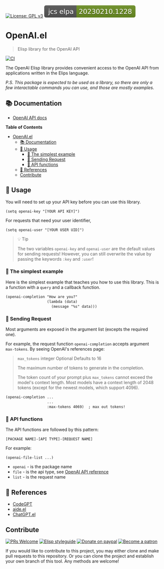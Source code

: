 [![License: GPL v3](https://img.shields.io/badge/License-GPL%20v3-blue.svg)](https://www.gnu.org/licenses/gpl-3.0)
[![JCS-ELPA](https://raw.githubusercontent.com/jcs-emacs/badges/master/elpa/v/openai.svg)](https://jcs-emacs.github.io/jcs-elpa/#/openai)

# OpenAI.el
> Elisp library for the OpenAI API

[![CI](https://github.com/emacs-openai/openai/actions/workflows/test.yml/badge.svg)](https://github.com/emacs-openai/openai/actions/workflows/test.yml)

The OpenAI Elisp library provides convenient access to the OpenAI API from
applications written in the Elips language. 

*P.S. This package is expected to be used as a library, so there are only a few
interactable commands you can use, and those are mostly examples.*

## 📚 Documentation

- [OpenAI API docs](https://beta.openai.com/docs/introduction)

<!-- markdown-toc start - Don't edit this section. Run M-x markdown-toc-refresh-toc -->
**Table of Contents**

- [OpenAI.el](#openaiel)
  - [📚 Documentation](#📚-documentation)
  - [🔨 Usage](#🔨-usage)
    - [🔰 The simplest example](#🔰-the-simplest-example)
    - [📨 Sending Request](#📨-sending-request)
    - [📢 API functions](#📢-api-functions)
  - [🔗 References](#🔗-references)
  - [Contribute](#contribute)

<!-- markdown-toc end -->

## 🔨 Usage

You will need to set up your API key before you can use this library.

```elisp
(setq openai-key "[YOUR API KEY]")
```

For requests that need your user identifier,

```elisp
(setq openai-user "[YOUR USER UID]")
```

> 💡 Tip
>
> The two variables `openai-key` and `openai-user` are the default values for
> sending requests! However, you can still overwrite the value by passing the
> keywords `:key` and `:user`!

### 🔰 The simplest example

Here is the simplest example that teaches you how to use this library. This is 
a function with a `query` and a callback function.

```elisp
(openai-completion "How are you?"
                   (lambda (data)
                     (message "%s" data)))
```

### 📨 Sending Request

Most arguments are exposed in the argument list (excepts the required one).

For example, the request function `openai-completion` accepts argument
`max-tokens`. By seeing OpenAI's references page:

> `max_tokens`  integer  Optional  Defaults to 16
>
> The maximum number of tokens to generate in the completion.
>
> The token count of your prompt plus `max_tokens` cannot exceed the model's
> context length. Most models have a context length of 2048 tokens (except for
> the newest models, which support 4096).

```elisp
(openai-completion ...
                   ...
                   :max-tokens 4069)  ; max out tokens!
```

### 📢 API functions

The API functions are followed by this pattern:

```
[PACKAGE NAME]-[API TYPE]-[REQUEST NAME]
```

For example:

```elisp
(openai-file-list ...)
```

- `openai` - is the package name
- `file` - is the api type, see [OpenAI API reference](https://platform.openai.com/docs/api-reference/introduction)
- `list` - is the request name

## 🔗 References

- [CodeGPT](https://marketplace.visualstudio.com/items?itemName=timkmecl.codegpt3)
- [aide.el](https://github.com/junjizhi/aide.el)
- [ChatGPT.el](https://github.com/joshcho/ChatGPT.el)

## Contribute

[![PRs Welcome](https://img.shields.io/badge/PRs-welcome-brightgreen.svg)](http://makeapullrequest.com)
[![Elisp styleguide](https://img.shields.io/badge/elisp-style%20guide-purple)](https://github.com/bbatsov/emacs-lisp-style-guide)
[![Donate on paypal](https://img.shields.io/badge/paypal-donate-1?logo=paypal&color=blue)](https://www.paypal.me/jcs090218)
[![Become a patron](https://img.shields.io/badge/patreon-become%20a%20patron-orange.svg?logo=patreon)](https://www.patreon.com/jcs090218)

If you would like to contribute to this project, you may either
clone and make pull requests to this repository. Or you can
clone the project and establish your own branch of this tool.
Any methods are welcome!

